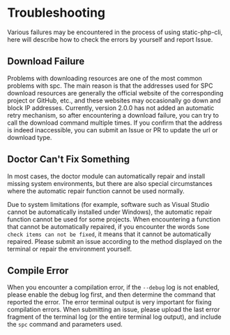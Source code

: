 # Troubleshooting

Various failures may be encountered in the process of using static-php-cli, 
here will describe how to check the errors by yourself and report Issue.

## Download Failure

Problems with downloading resources are one of the most common problems with spc. 
The main reason is that the addresses used for SPC download resources are generally the official website of the corresponding project or GitHub, etc.,
and these websites may occasionally go down and block IP addresses.
Currently, version 2.0.0 has not added an automatic retry mechanism, so after encountering a download failure, 
you can try to call the download command multiple times. If you confirm that the address is indeed inaccessible, 
you can submit an Issue or PR to update the url or download type.

## Doctor Can't Fix Something

In most cases, the doctor module can automatically repair and install missing system environments, 
but there are also special circumstances where the automatic repair function cannot be used normally.

Due to system limitations (for example, software such as Visual Studio cannot be automatically installed under Windows),
the automatic repair function cannot be used for some projects.
When encountering a function that cannot be automatically repaired, 
if you encounter the words `Some check items can not be fixed`,
it means that it cannot be automatically repaired.
Please submit an issue according to the method displayed on the terminal or repair the environment yourself.

## Compile Error

When you encounter a compilation error, if the `--debug` log is not enabled, please enable the debug log first,
and then determine the command that reported the error.
The error terminal output is very important for fixing compilation errors.
When submitting an issue, please upload the last error fragment of the terminal log (or the entire terminal log output),
and include the `spc` command and parameters used.
